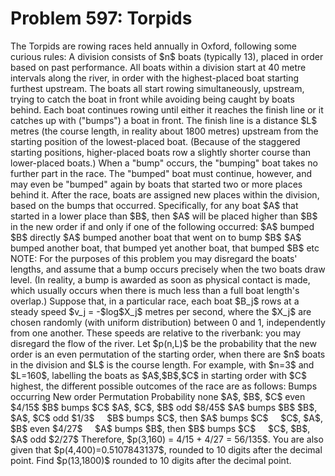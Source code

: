 # Problem 597: Torpids
The Torpids are rowing races held annually in Oxford, following some
curious rules: A division consists of \$n\$ boats (typically 13), placed
in order based on past performance. All boats within a division start at
40 metre intervals along the river, in order with the highest-placed
boat starting furthest upstream. The boats all start rowing
simultaneously, upstream, trying to catch the boat in front while
avoiding being caught by boats behind. Each boat continues rowing until
either it reaches the finish line or it catches up with ("bumps") a boat
in front. The finish line is a distance \$L\$ metres (the course length,
in reality about 1800 metres) upstream from the starting position of the
lowest-placed boat. (Because of the staggered starting positions,
higher-placed boats row a slightly shorter course than lower-placed
boats.) When a "bump" occurs, the "bumping" boat takes no further part
in the race. The "bumped" boat must continue, however, and may even be
"bumped" again by boats that started two or more places behind it. After
the race, boats are assigned new places within the division, based on
the bumps that occurred. Specifically, for any boat \$A\$ that started
in a lower place than \$B\$, then \$A\$ will be placed higher than \$B\$
in the new order if and only if one of the following occurred: \$A\$
bumped \$B\$ directly \$A\$ bumped another boat that went on to bump
\$B\$ \$A\$ bumped another boat, that bumped yet another boat, that
bumped \$B\$ etc NOTE: For the purposes of this problem you may
disregard the boats' lengths, and assume that a bump occurs precisely
when the two boats draw level. (In reality, a bump is awarded as soon as
physical contact is made, which usually occurs when there is much less
than a full boat length's overlap.) Suppose that, in a particular race,
each boat \$B\_j\$ rows at a steady speed \$v\_j = -\$log\$X\_j\$ metres
per second, where the \$X\_j\$ are chosen randomly (with uniform
distribution) between 0 and 1, independently from one another. These
speeds are relative to the riverbank: you may disregard the flow of the
river. Let \$p(n,L)\$ be the probability that the new order is an even
permutation of the starting order, when there are \$n\$ boats in the
division and \$L\$ is the course length. For example, with \$n=3\$ and
\$L=160\$, labelling the boats as \$A\$,\$B\$,\$C\$ in starting order
with \$C\$ highest, the different possible outcomes of the race are as
follows: Bumps occurring New order Permutation Probability none \$A\$,
\$B\$, \$C\$ even \$4/15\$ \$B\$ bumps \$C\$ \$A\$, \$C\$, \$B\$ odd
\$8/45\$ \$A\$ bumps \$B\$ \$B\$, \$A\$, \$C\$ odd \$1/3\$     \$B\$
bumps \$C\$, then \$A\$ bumps \$C\$     \$C\$, \$A\$, \$B\$ even
\$4/27\$     \$A\$ bumps \$B\$, then \$B\$ bumps \$C\$     \$C\$, \$B\$,
\$A\$ odd \$2/27\$ Therefore, \$p(3,160) = 4/15 + 4/27 = 56/135\$. You
are also given that \$p(4,400)=0.5107843137\$, rounded to 10 digits
after the decimal point. Find \$p(13,1800)\$ rounded to 10 digits after
the decimal point.
